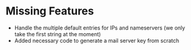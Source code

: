 
# Missing Features

* Handle the multiple default entries for IPs and nameservers (we only take
  the first string at the moment)
* Added necessary code to generate a mail server key from scratch

